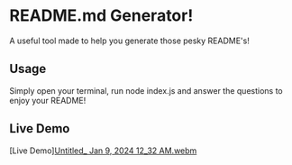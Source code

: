 # README.md Generator!
A useful tool made to help you generate those pesky README's!
## Usage
Simply open your terminal, run node index.js and answer the questions to enjoy your README!
## Live Demo
[Live Demo][Untitled_ Jan 9, 2024 12_32 AM.webm](https://github.com/ihateudvrk/readme-gen-tool/assets/147560589/7029b3d5-247b-4665-a348-7bb4647f6c83)
